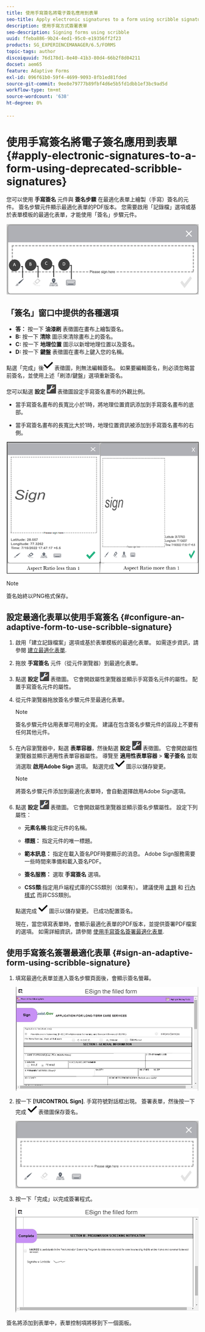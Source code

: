 ```yaml
---
title: 使用手寫簽名將電子簽名應用到表單
seo-title: Apply electronic signatures to a form using scribble signatures
description: 使用手寫方式簽署表單
seo-description: Signing forms using scribble
uuid: ffeba886-9b24-4ed1-95c0-e19356ff2f23
products: SG_EXPERIENCEMANAGER/6.5/FORMS
topic-tags: author
discoiquuid: 76d178d1-8e40-41b3-80d4-66b2f8d04211
docset: aem65
feature: Adaptive Forms
exl-id: 096f61b0-59f4-4699-9093-8fb1ed81fded
source-git-commit: 9ee8e79777b89fbf4d6e5b5fd1dbb1ef3bc9ad5d
workflow-type: tm+mt
source-wordcount: '638'
ht-degree: 0%

---
```


# 使用手寫簽名將電子簽名應用到表單{#apply-electronic-signatures-to-a-form-using-deprecated-scribble-signatures}

您可以使用 **手寫簽名** 元件與 **簽名步驟** 在最適化表單上繪製（手寫）簽名的元件。 簽名步驟元件顯示最適化表單的PDF版本。 您需要啟用「記錄檔」選項或基於表單模板的最適化表單，才能使用「簽名」步驟元件。

![手寫簽名對話框](/help/forms/using/assets/scribble-signature.png)

## 「簽名」窗口中提供的各種選項

* **答：** 按一下 **油漆刷** 表徵圖在畫布上繪製簽名。
* **B:** 按一下 **清除** 圖示來清除畫布上的簽名。
* **C:** 按一下 **地理位置** 圖示以新增地理位置以及簽名。
* **D:** 按一下 **鍵盤** 表徵圖在畫布上鍵入您的名稱。

點選「完成」後![aem_6_3_forms_save](assets/aem_6_3_forms_save.png) 表徵圖，則無法編輯簽名。 如果要編輯簽名，則必須忽略當前簽名，並使用上述「刷漆/鍵盤」選項重新簽名。

您可以點選 **設定** ![設定](assets/configure.png) 表徵圖設定手寫簽名畫布的外觀比例。
* 當手寫簽名畫布的長寬比小於1時，將地理位置資訊添加到手寫簽名畫布的底部。

* 當手寫簽名畫布的長寬比大於1時，地理位置資訊被添加到手寫簽名畫布的右側。

![手寫簽名底部](/help/forms/using/assets/scribble-signature-aspectratio.PNG)


>[!NOTE]
>
>簽名始終以PNG格式保存。

## 設定最適化表單以使用手寫簽名 {#configure-an-adaptive-form-to-use-scribble-signature}

1. 啟用「建立記錄檔案」選項或基於表單模板的最適化表單。 如需逐步資訊，請參閱 [建立最適化表單](../../forms/using/creating-adaptive-form.md).
1. 拖放 **手寫簽名** 元件（從元件瀏覽器）到最適化表單。
1. 點選 **設定** ![設定](assets/configure.png) 表徵圖。 它會開啟屬性瀏覽器並顯示手寫簽名元件的屬性。 配置手寫簽名元件的屬性。
1. 從元件瀏覽器拖放簽名步驟元件至最適化表單。

   >[!NOTE]
   >
   >簽名步驟元件佔用表單可用的全寬。 建議在包含簽名步驟元件的區段上不要有任何其他元件。

1. 在內容瀏覽器中，點選 **表單容器**，然後點選 **設定** ![](/help/forms/using/assets/configure.png) 表徵圖。 它會開啟屬性瀏覽器並顯示適用性表單容器屬性。 導覽至 **適用性表單容器** > **電子簽名** 並取消選取 **啟用Adobe Sign** 選項。 點選完成 ![aem_6_3_forms_save](assets/aem_6_3_forms_save.png) 圖示以儲存變更。

   >[!NOTE]
   >
   >將簽名步驟元件添加到最適化表單時，會自動選擇啟用Adobe Sign選項。

1. 點選 **設定** ![設定](assets/configure.png) 表徵圖。 它會開啟屬性瀏覽器並顯示簽名步驟屬性。 設定下列屬性：

   * **元素名稱**:指定元件的名稱。

   * **標題：** 指定元件的唯一標題。
   * **範本訊息：** 指定在載入簽名PDF時要顯示的消息。 Adobe Sign服務需要一些時間來準備和載入簽名PDF。
   * **簽名服務：** 選取 **手寫簽名** 選項。

   * **CSS類**:指定用戶端程式庫的CSS類別（如果有）。 建議使用 [主題](../../forms/using/themes.md) 和 [行內樣式](../../forms/using/inline-style-adaptive-forms.md) 而非CSS類別。

   點選完成 ![aem_6_3_forms_save](assets/aem_6_3_forms_save.png) 圖示以儲存變更。 已成功配置簽名。

   現在，當您填寫表單時，會顯示最適化表單的PDF版本，並提供簽署PDF檔案的選項。 如需詳細資訊，請參閱 [使用手寫簽名簽署最適化表單](../../forms/using/signing-forms-using-scribble.md#sign-an-adaptive-form-using-scribble-signature).

## 使用手寫簽名簽署最適化表單 {#sign-an-adaptive-form-using-scribble-signature}

1. 填寫最適化表單並進入簽名步驟頁面後，會顯示簽名螢幕。

   ![手寫簽名對話框](/help/forms/using/assets/esignscribblesign.jpg)

1. 按一下 **[!UICONTROL Sign]**. 手寫符號對話框出現。 簽署表單，然後按一下完成 ![aem_6_3_forms_save](assets/aem_6_3_forms_save.png) 表徵圖保存簽名。

   ![手寫簽名對話框](/help/forms/using/assets/scribblewidget.png)

1. 按一下「完成」以完成簽署程式。

   ![完成簽署程式](/help/forms/using/assets/scribblecomplete.jpg)

簽名將添加到表單中，表單控制項將移到下一個面板。
